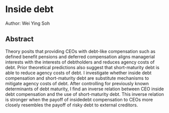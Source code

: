 # Inside debt

Author: Wei Ying Soh

## Abstract
Theory posits that providing CEOs with debt-like compensation such as defined benefit pensions and deferred compensation aligns managerial interests with the interests of debtholders and reduces agency costs of debt. 
Prior theoretical predictions also suggest that short-maturity debt is able to reduce agency costs of debt. 
I investigate whether inside debt compensation and short-maturity debt are substitute mechanisms to mitigate agency costs of debt. After controlling for previously known determinants of debt maturity, I find an inverse relation between CEO inside debt compensation and the use of short-maturity debt. 
This inverse relation is stronger when the payoff of insidedebt compensation to CEOs more closely resembles the payoff of risky debt to external creditors.
